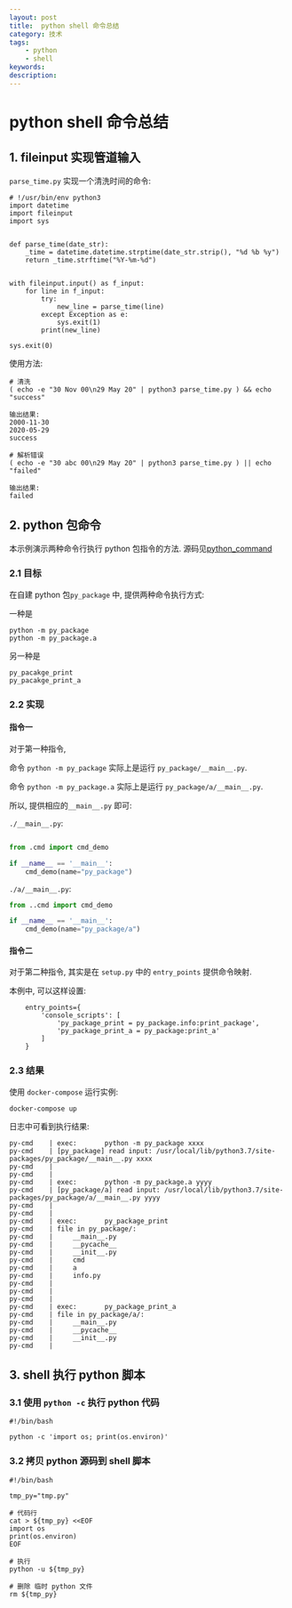 ```yaml
---
layout: post
title:  python shell 命令总结
category: 技术
tags:  
    - python
    - shell
keywords: 
description: 
---
```


# python shell 命令总结

## 1. fileinput 实现管道输入

`parse_time.py` 实现一个清洗时间的命令:

```
# !/usr/bin/env python3
import datetime
import fileinput
import sys


def parse_time(date_str):
    _time = datetime.datetime.strptime(date_str.strip(), "%d %b %y")
    return _time.strftime("%Y-%m-%d")


with fileinput.input() as f_input:
    for line in f_input:
        try:
            new_line = parse_time(line)
        except Exception as e:
            sys.exit(1)
        print(new_line)

sys.exit(0)

```

使用方法:

``` 
# 清洗
( echo -e "30 Nov 00\n29 May 20" | python3 parse_time.py ) && echo "success"

输出结果:
2000-11-30
2020-05-29
success

# 解析错误
( echo -e "30 abc 00\n29 May 20" | python3 parse_time.py ) || echo "failed" 

输出结果:
failed

```

## 2. python 包命令

本示例演示两种命令行执行 python 包指令的方法. 源码见[python_command](https://github.com/frkhit/docker-practice/tree/master/python/python_command)

### 2.1 目标

在自建 python 包`py_package` 中, 提供两种命令执行方式:

一种是

```
python -m py_package
python -m py_package.a
```

另一种是

``` 
py_pacakge_print 
py_pacakge_print_a
```

### 2.2 实现

#### 指令一

对于第一种指令, 

命令 `python -m py_package` 实际上是运行 `py_package/__main__.py`.

命令 `python -m py_package.a` 实际上是运行 `py_package/a/__main__.py`.

所以, 提供相应的`__main__.py` 即可:

`./__main__.py`:

```python

from .cmd import cmd_demo

if __name__ == '__main__':
    cmd_demo(name="py_package")

```

`./a/__main__.py`: 

```python
from ..cmd import cmd_demo

if __name__ == '__main__':
    cmd_demo(name="py_package/a")

```

#### 指令二

对于第二种指令, 其实是在 `setup.py` 中的 `entry_points` 提供命令映射.

本例中, 可以这样设置:

```
    entry_points={
        'console_scripts': [
            'py_package_print = py_package.info:print_package',
            'py_package_print_a = py_package:print_a'
        ]
    }
```

### 2.3 结果

使用 `docker-compose` 运行实例:

``` docker-compose up ```

日志中可看到执行结果:

```
py-cmd    | exec:       python -m py_package xxxx
py-cmd    | [py_package] read input: /usr/local/lib/python3.7/site-packages/py_package/__main__.py xxxx
py-cmd    | 
py-cmd    | 
py-cmd    | exec:       python -m py_package.a yyyy
py-cmd    | [py_package/a] read input: /usr/local/lib/python3.7/site-packages/py_package/a/__main__.py yyyy
py-cmd    | 
py-cmd    | 
py-cmd    | exec:       py_package_print
py-cmd    | file in py_package/:
py-cmd    |     __main__.py
py-cmd    |     __pycache__
py-cmd    |     __init__.py
py-cmd    |     cmd
py-cmd    |     a
py-cmd    |     info.py
py-cmd    | 
py-cmd    | 
py-cmd    | 
py-cmd    | exec:       py_package_print_a
py-cmd    | file in py_package/a/:
py-cmd    |     __main__.py
py-cmd    |     __pycache__
py-cmd    |     __init__.py
py-cmd    | 

```

## 3. shell 执行 python 脚本

### 3.1 使用 `python -c` 执行 python 代码

```shell script
#!/bin/bash

python -c 'import os; print(os.environ)'

```

### 3.2 拷贝 python 源码到 shell 脚本

```shell script
#!/bin/bash

tmp_py="tmp.py"

# 代码行
cat > ${tmp_py} <<EOF
import os
print(os.environ)
EOF

# 执行
python -u ${tmp_py}

# 删除 临时 python 文件
rm ${tmp_py}

```
